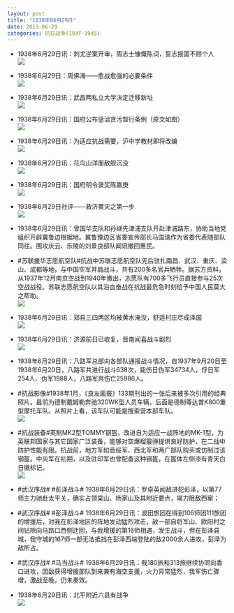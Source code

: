 ```yaml
---
layout: post
title: "1938年06月29日"
date: 2013-06-29
categories: 抗日战争(1937-1945)
---
```


<meta name="referrer" content="no-referrer" />

- 1938年6月29日讯：刺尤逆案开审，周志士慷慨陈词，誓志报国不顾个人 <br/><img src="https://ww1.sinaimg.cn/large/aca367d8jw1e65f2xliqaj207d0fo3zl.jpg" />

- 1938年6月29日：周佛海——愈战愈强的必要条件 <br/><img src="https://ww4.sinaimg.cn/large/aca367d8jw1e65dcii71wj20c111y42z.jpg" />

- 1938年6月29日讯：武昌两私立大学决定迁移新址 <br/><img src="https://ww2.sinaimg.cn/large/aca367d8jw1e65bm6ouo9j205t0l3t9j.jpg" />

- 1938年6月29日讯：国府公布惩治贪污暂行条例（原文如图） <br/><img src="https://ww4.sinaimg.cn/large/aca367d8jw1e659vqcogtj20c10tsmzx.jpg" />

- 1938年6月29日讯：为适应抗战需要，沪中学教材即将改编 <br/><img src="https://ww4.sinaimg.cn/large/aca367d8jw1e6585bxmvdj207505e3yr.jpg" />

- 1938年6月29日讯：花鸟山洋面敌舰沉没 <br/><img src="https://ww1.sinaimg.cn/large/aca367d8jw1e656ex31w6j209v04z74n.jpg" />

- 1938年6月29日讯：国府明令褒奖陈嘉庚 <br/><img src="https://ww1.sinaimg.cn/large/aca367d8jw1e654ocq5a3j20a90dg3z7.jpg" />

- 1938年6月29日社评——救济黄灾之第一步 <br/><img src="https://ww1.sinaimg.cn/large/aca367d8jw1e652y3vz1ij207o18zdjg.jpg" />

- 1938年6月29日讯：曾国华支队和孙继先津浦支队开赴津浦路东，协助当地党组织开辟冀鲁边根据地。冀鲁豫边区省委宣传部长马国瑞作为省委代表随部队同往。围攻庆云、乐陵的刘景良部队闻讯撤回惠民。 

- #苏联援华志愿航空队#抗战中苏联志愿航空队先后驻扎南昌、武汉、重庆、梁山、成都等地，与中国空军并肩战斗，共有200多名官兵牺牲。据苏方资料，从1937年12月南京空战到1940年撤出，志愿队有700多飞行员直接参与25次空战战役。苏联志愿航空队以其浴血奋战在抗战最危急时刻给予中国人民莫大之帮助。 <br/><img src="https://ww3.sinaimg.cn/large/aca367d8jw1e650nez71wj20c11j60wb.jpg" />

- 1938年6月29日讯：郑县三四两区均被黄水淹没，舒适村庄尽成泽国 <br/><img src="https://ww3.sinaimg.cn/large/aca367d8jw1e64zh85ot2j20c10s50v2.jpg" />

- 1938年6月29日讯：济源前日已收复，晋南闻喜战斗剧烈 <br/><img src="https://ww1.sinaimg.cn/large/aca367d8jw1e64xqpvoyoj20c10rr40u.jpg" />

- 1938年6月29日讯：八路军总部向各部队通报战斗情况，自1937年9月20日至1938年6月20日，八路军共进行战斗638次，毙伤日伪军34734人，俘日军254人、伪军1988人，八路军共伤亡25986人。 

- #抗战影像#1938年1月，《良友画报》133期刊出的一张后来被多次引用的经典照片。最前为德制戴姆勒奔驰320WK型人员车辆，后面是德制尊达普K800重型摩托车队。从照片上看，该车队可能是搜索营本部车队。 <br/><img src="https://ww1.sinaimg.cn/large/aca367d8jw1e64tpjy2b7j20ca0gojt9.jpg" />

- #抗战装备#英制MK2型TOMMY钢盔，改进自为适应一战阵地的MK-1型，为英联邦国家与其它国家广泛装备，能够对空爆榴霰弹提供良好防护，在二战中防护性能有限。抗战前，地方军如晋绥军、西北军和两广部队购买或仿制过该钢盔。中央军在初期，以及驻印军也曾配备这种钢盔，在盔体左侧漆有青天白日徽标记。 <br/><img src="https://ww3.sinaimg.cn/large/aca367d8jw1e64rzar63sj20c10ovwg7.jpg" />

- #武汉序战# #彭泽战斗# 1938年6月29日讯：罗卓英闻敌进犯彭泽，以第77师主力驰赴太平关，确实占领棠山、杨家山及其附近要点，竭力阻敌西窜； 

- #武汉序战# #彭泽战斗# 1938年6月29日讯：波田旅团在得到106师团111旅团的增援后，对我在彭泽地区的阵地发动猛烈攻击，敌一部自将军山、欧阳村之间钻隙向马路口西侧迂回，与我增援的第16师相遇，发生战斗，但在彭泽县城，我守城的167师一部无法抵挡在彭泽西端登陆的敌2000余人进攻，彭泽为敌所占。 

- #武汉序战# #马当战斗# 1938年6月29日讯：我180旅和313旅继续协同向香口进攻，因敌获得增援部队到来兼有海空支援，火力异常猛烈，我军伤亡骤增，激战至晚，仍未奏效。 

- 1938年6月29日讯：北平附近六县有战争 <br/><img src="https://ww1.sinaimg.cn/large/aca367d8jw1e64nc3u5whj20c10mmmyt.jpg" />

